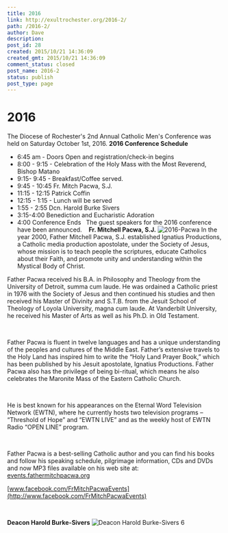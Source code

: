 ```yaml
---
title: 2016
link: http://exultrochester.org/2016-2/
path: /2016-2/
author: Dave
description:
post_id: 28
created: 2015/10/21 14:36:09
created_gmt: 2015/10/21 14:36:09
comment_status: closed
post_name: 2016-2
status: publish
post_type: page
---
```


# 2016

The Diocese of Rochester's 2nd Annual Catholic Men's Conference was held on Saturday October 1st, 2016. **2016 Conference Schedule**

  * 6:45 am - Doors Open and registration/check-in begins
  * 8:00 - 9:15 - Celebration of the Holy Mass with the Most Reverend, Bishop Matano
  * 9:15- 9:45 - Breakfast/Coffee served.
  * 9:45 - 10:45 Fr. Mitch Pacwa, S.J.
  * 11:15 - 12:15 Patrick Coffin
  * 12:15 - 1:15 - Lunch will be served
  * 1:55 - 2:55 Dcn. Harold Burke Sivers
  * 3:15-4:00 Benediction and Eucharistic Adoration
  * 4:00 Conference Ends
  The guest speakers for the 2016 conference have been announced.    **Fr. Mitchell Pacwa, S.J.** ![2016-Pacwa](/wp-content/uploads/2015/12/2016-Pacwa-214x300.jpg) In the year 2000, Father Mitchell Pacwa, S.J. established Ignatius Productions, a Catholic media production apostolate, under the Society of Jesus, whose mission is to teach people the scriptures, educate Catholics about their Faith, and promote unity and understanding within the Mystical Body of Christ.

Father Pacwa received his B.A. in Philosophy and Theology from the University of Detroit, summa cum laude. He was ordained a Catholic priest in 1976 with the Society of Jesus and then continued his studies and then received his Master of Divinity and S.T.B. from the Jesuit School of Theology of Loyola University, magna cum laude. At Vanderbilt University, he received his Master of Arts as well as his Ph.D. in Old Testament.

 

Father Pacwa is fluent in twelve languages and has a unique understanding of the peoples and cultures of the Middle East. Father’s extensive travels to the Holy Land has inspired him to write the “Holy Land Prayer Book,” which has been published by his Jesuit apostolate, Ignatius Productions. Father Pacwa also has the privilege of being bi-ritual, which means he also celebrates the Maronite Mass of the Eastern Catholic Church.

 

He is best known for his appearances on the Eternal Word Television Network (EWTN), where he currently hosts two television programs – “Threshold of Hope” and “EWTN LIVE” and as the weekly host of EWTN Radio “OPEN LINE” program.

 

Father Pacwa is a best-selling Catholic author and you can find his books and follow his speaking schedule, pilgrimage information, CDs and DVDs and now MP3 files available on his web site at: [events.fathermitchpacwa.o](http://events.fathermitchpacwa.org)[rg](http://events.fathermitchpacwa.org)   

[www.facebook.com/FrMitchPacwaEvents](http://www.facebook.com/FrMitchPacwaEvents)

 

**Deacon Harold Burke-Sivers** ![Deacon Harold Burke-Sivers 6](/wp-content/uploads/2015/12/Deacon-Harold-Burke-Sivers-6-200x300.jpg)
